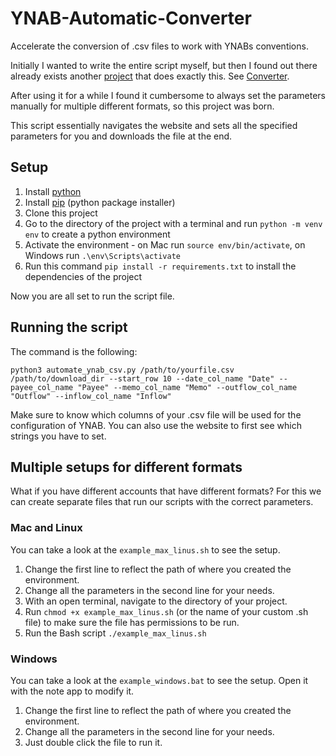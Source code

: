 # YNAB-Automatic-Converter

Accelerate the conversion of .csv files to work with YNABs conventions.

Initially I wanted to write the entire script myself, but then I found out there already exists another [project](https://github.com/aniav/ynab-csv) that does exactly this.
See [Converter](https://aniav.github.io/ynab-csv/).

After using it for a while I found it cumbersome to always set the parameters manually for multiple different formats, so this project was born.

This script essentially navigates the website and sets all the specified parameters for you and downloads the file at the end.

## Setup
1. Install [python](https://www.python.org/downloads/)
2. Install [pip](https://pip.pypa.io/en/stable/installation/) (python package installer)
3. Clone this project
4. Go to the directory of the project with a terminal and run `python -m venv env` to create a python environment
5. Activate the environment - on Mac run `source env/bin/activate`, on Windows run `.\env\Scripts\activate`
6. Run this command `pip install -r requirements.txt` to install the dependencies of the project

Now you are all set to run the script file.

## Running the script
The command is the following:
```
python3 automate_ynab_csv.py /path/to/yourfile.csv /path/to/download_dir --start_row 10 --date_col_name "Date" --payee_col_name "Payee" --memo_col_name "Memo" --outflow_col_name "Outflow" --inflow_col_name "Inflow"
```

Make sure to know which columns of your .csv file will be used for the configuration of YNAB. You can also use the website to first see which strings you have to set.

## Multiple setups for different formats
What if you have different accounts that have different formats?
For this we can create separate files that run our scripts with the correct parameters.

### Mac and Linux
You can take a look at the `example_max_linus.sh` to see the setup.
1. Change the first line to reflect the path of where you created the environment.
2. Change all the parameters in the second line for your needs.
3. With an open terminal, navigate to the directory of your project.
4. Run `chmod +x example_max_linus.sh` (or the name of your custom .sh file) to make sure the file has permissions to be run.
5. Run the Bash script `./example_max_linus.sh`

### Windows
You can take a look at the `example_windows.bat` to see the setup. Open it with the note app to modify it.
1. Change the first line to reflect the path of where you created the environment.
2. Change all the parameters in the second line for your needs.
3. Just double click the file to run it.

